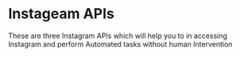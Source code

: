 # Instageam APIs

These are three Instagram APIs which will help you to in accessing Instagram and perform Automated tasks without human Intervention

